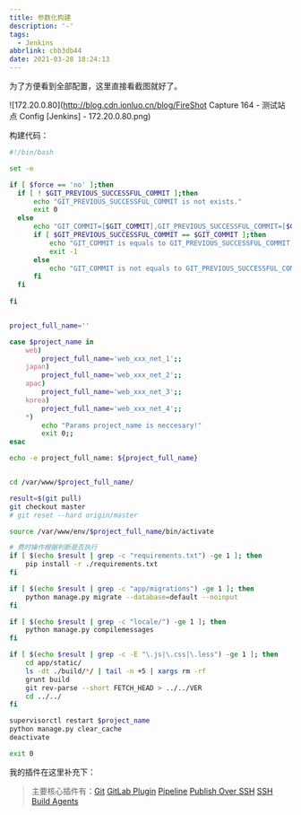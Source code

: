 ```yaml
---
title: 参数化构建
description: '-'
tags:
  - Jenkins
abbrlink: cbb3db44
date: 2021-03-28 18:24:13
---
```




为了方便看到全部配置，这里直接看截图就好了。

![172.20.0.80](http://blog.cdn.ionluo.cn/blog/FireShot Capture 164 - 测试站点 Config [Jenkins] - 172.20.0.80.png)





构建代码：

```bash
#!/bin/bash

set -e

if [ $force == 'no' ];then
  if [ ! $GIT_PREVIOUS_SUCCESSFUL_COMMIT ];then
      echo "GIT_PREVIOUS_SUCCESSFUL_COMMIT is not exists."
      exit 0
  else
      echo "GIT_COMMIT=[$GIT_COMMIT],GIT_PREVIOUS_SUCCESSFUL_COMMIT=[$GIT_PREVIOUS_SUCCESSFUL_COMMIT]"
      if [ $GIT_PREVIOUS_SUCCESSFUL_COMMIT == $GIT_COMMIT ];then
          echo "GIT_COMMIT is equals to GIT_PREVIOUS_SUCCESSFUL_COMMIT,skip build."
          exit -1
      else
          echo "GIT_COMMIT is not equals to GIT_PREVIOUS_SUCCESSFUL_COMMIT"
      fi
  fi
  
fi


project_full_name=''

case $project_name in 
	web)
		project_full_name='web_xxx_net_1';;
    japan)
		project_full_name='web_xxx_net_2';;
    apac)
		project_full_name='web_xxx_net_3';;
    korea)
		project_full_name='web_xxx_net_4';;
	*)	
		echo "Params project_name is neccesary!"
  		exit 0;;
esac

echo -e project_full_name: ${project_full_name}


cd /var/www/$project_full_name/

result=$(git pull)
git checkout master
# git reset --hard origin/master

source /var/www/env/$project_full_name/bin/activate

# 费时操作根据判断是否执行
if [ $(echo $result | grep -c "requirements.txt") -ge 1 ]; then
    pip install -r ./requirements.txt
fi

if [ $(echo $result | grep -c "app/migrations") -ge 1 ]; then
    python manage.py migrate --database=default --noinput
fi

if [ $(echo $result | grep -c "locale/") -ge 1 ]; then
    python manage.py compilemessages
fi

if [ $(echo $result | grep -c -E "\.js|\.css|\.less") -ge 1 ]; then
    cd app/static/
    ls -dt ./build/*/ | tail -n +5 | xargs rm -rf
    grunt build
    git rev-parse --short FETCH_HEAD > ../../VER
    cd ../../
fi

supervisorctl restart $project_name
python manage.py clear_cache
deactivate

exit 0
```





我的插件在这里补充下：

> 主要核心插件有：[Git](https://plugins.jenkins.io/git) [
> GitLab Plugin](https://plugins.jenkins.io/gitlab-plugin) [Pipeline](https://plugins.jenkins.io/workflow-aggregator) [
> Publish Over SSH](https://plugins.jenkins.io/publish-over-ssh) [SSH Build Agents](https://plugins.jenkins.io/ssh-slaves)